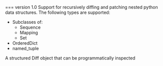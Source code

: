 === version 1.0
Support for recursively diffing and patching nested python data structures. The following types are supported:
* Subclasses of:
	- Sequence
	- Mapping
	- Set
* OrderedDict 
* named_tuple

A structured Diff object that can be programmatically inspected
